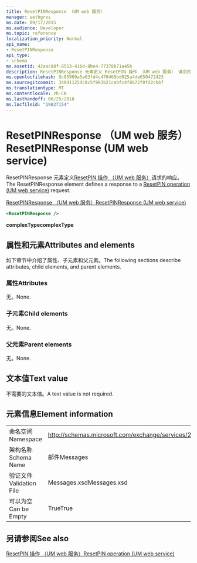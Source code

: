 ```yaml
---
title: ResetPINResponse （UM web 服务）
manager: sethgros
ms.date: 09/17/2015
ms.audience: Developer
ms.topic: reference
localization_priority: Normal
api_name:
- ResetPINResponse
api_type:
- schema
ms.assetid: 42aac88f-8513-416d-8be4-77378b71a45b
description: ResetPINResponse 元素定义 ResetPIN 操作 （UM web 服务） 请求的响应。
ms.openlocfilehash: 9c85909a5a03fd4c470468bd025a4de650472423
ms.sourcegitcommit: 34041125dc8c5f993b21cebfc4f8b72f0fd2cb6f
ms.translationtype: MT
ms.contentlocale: zh-CN
ms.lasthandoff: 06/25/2018
ms.locfileid: "19827154"
---
```

# <a name="resetpinresponse-um-web-service"></a><span data-ttu-id="a00f2-103">ResetPINResponse （UM web 服务）</span><span class="sxs-lookup"><span data-stu-id="a00f2-103">ResetPINResponse (UM web service)</span></span>

<span data-ttu-id="a00f2-104">ResetPINResponse 元素定义[ResetPIN 操作 （UM web 服务）](resetpin-operation-um-web-service.md)请求的响应。</span><span class="sxs-lookup"><span data-stu-id="a00f2-104">The ResetPINResponse element defines a response to a [ResetPIN operation (UM web service)](resetpin-operation-um-web-service.md) request.</span></span> 
  
[<span data-ttu-id="a00f2-105">ResetPINResponse （UM web 服务）</span><span class="sxs-lookup"><span data-stu-id="a00f2-105">ResetPINResponse (UM web service)</span></span>](resetpinresponse-um-web-service.md)
  
```xml
<ResetPINResponse />
```

 <span data-ttu-id="a00f2-106">**complexType**</span><span class="sxs-lookup"><span data-stu-id="a00f2-106">**complexType**</span></span>
## <a name="attributes-and-elements"></a><span data-ttu-id="a00f2-107">属性和元素</span><span class="sxs-lookup"><span data-stu-id="a00f2-107">Attributes and elements</span></span>

<span data-ttu-id="a00f2-108">如下章节中介绍了属性、子元素和父元素。</span><span class="sxs-lookup"><span data-stu-id="a00f2-108">The following sections describe attributes, child elements, and parent elements.</span></span>
  
### <a name="attributes"></a><span data-ttu-id="a00f2-109">属性</span><span class="sxs-lookup"><span data-stu-id="a00f2-109">Attributes</span></span>

<span data-ttu-id="a00f2-110">无。</span><span class="sxs-lookup"><span data-stu-id="a00f2-110">None.</span></span>
  
### <a name="child-elements"></a><span data-ttu-id="a00f2-111">子元素</span><span class="sxs-lookup"><span data-stu-id="a00f2-111">Child elements</span></span>

<span data-ttu-id="a00f2-112">无。</span><span class="sxs-lookup"><span data-stu-id="a00f2-112">None.</span></span>
  
### <a name="parent-elements"></a><span data-ttu-id="a00f2-113">父元素</span><span class="sxs-lookup"><span data-stu-id="a00f2-113">Parent elements</span></span>

<span data-ttu-id="a00f2-114">无。</span><span class="sxs-lookup"><span data-stu-id="a00f2-114">None.</span></span>
  
## <a name="text-value"></a><span data-ttu-id="a00f2-115">文本值</span><span class="sxs-lookup"><span data-stu-id="a00f2-115">Text value</span></span>

<span data-ttu-id="a00f2-116">不需要的文本值。</span><span class="sxs-lookup"><span data-stu-id="a00f2-116">A text value is not required.</span></span>
  
## <a name="element-information"></a><span data-ttu-id="a00f2-117">元素信息</span><span class="sxs-lookup"><span data-stu-id="a00f2-117">Element information</span></span>

|||
|:-----|:-----|
|<span data-ttu-id="a00f2-118">命名空间</span><span class="sxs-lookup"><span data-stu-id="a00f2-118">Namespace</span></span>  <br/> |http://schemas.microsoft.com/exchange/services/2006/messages  <br/> |
|<span data-ttu-id="a00f2-119">架构名称</span><span class="sxs-lookup"><span data-stu-id="a00f2-119">Schema Name</span></span>  <br/> |<span data-ttu-id="a00f2-120">邮件</span><span class="sxs-lookup"><span data-stu-id="a00f2-120">Messages</span></span>  <br/> |
|<span data-ttu-id="a00f2-121">验证文件</span><span class="sxs-lookup"><span data-stu-id="a00f2-121">Validation File</span></span>  <br/> |<span data-ttu-id="a00f2-122">Messages.xsd</span><span class="sxs-lookup"><span data-stu-id="a00f2-122">Messages.xsd</span></span>  <br/> |
|<span data-ttu-id="a00f2-123">可以为空</span><span class="sxs-lookup"><span data-stu-id="a00f2-123">Can be Empty</span></span>  <br/> |<span data-ttu-id="a00f2-124">True</span><span class="sxs-lookup"><span data-stu-id="a00f2-124">True</span></span>  <br/> |
   
## <a name="see-also"></a><span data-ttu-id="a00f2-125">另请参阅</span><span class="sxs-lookup"><span data-stu-id="a00f2-125">See also</span></span>



[<span data-ttu-id="a00f2-126">ResetPIN 操作 （UM web 服务）</span><span class="sxs-lookup"><span data-stu-id="a00f2-126">ResetPIN operation (UM web service)</span></span>](resetpin-operation-um-web-service.md)

